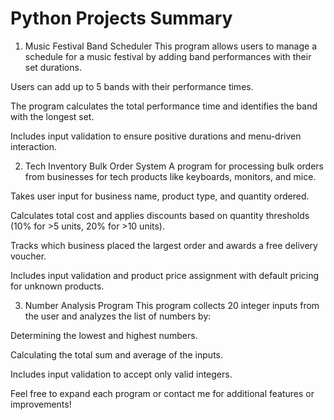 # Python Projects Summary
1. Music Festival Band Scheduler
This program allows users to manage a schedule for a music festival by adding band performances with their set durations.

Users can add up to 5 bands with their performance times.

The program calculates the total performance time and identifies the band with the longest set.

Includes input validation to ensure positive durations and menu-driven interaction.

2. Tech Inventory Bulk Order System
A program for processing bulk orders from businesses for tech products like keyboards, monitors, and mice.

Takes user input for business name, product type, and quantity ordered.

Calculates total cost and applies discounts based on quantity thresholds (10% for >5 units, 20% for >10 units).

Tracks which business placed the largest order and awards a free delivery voucher.

Includes input validation and product price assignment with default pricing for unknown products.

3. Number Analysis Program
This program collects 20 integer inputs from the user and analyzes the list of numbers by:

Determining the lowest and highest numbers.

Calculating the total sum and average of the inputs.

Includes input validation to accept only valid integers.

Feel free to expand each program or contact me for additional features or improvements!
